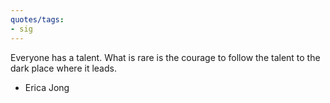 ```yaml
---
quotes/tags:
- sig
---
```




Everyone has a talent. What is rare is the courage to follow the talent to the dark place where it leads. 

- Erica Jong